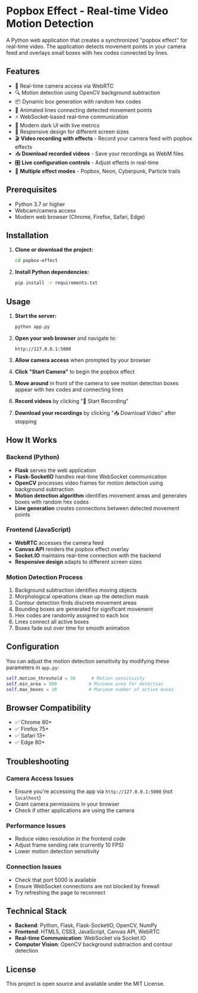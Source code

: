 # Popbox Effect - Real-time Video Motion Detection

A Python web application that creates a synchronized "popbox effect" for real-time video. The application detects movement points in your camera feed and overlays small boxes with hex codes connected by lines.

## Features

- 🎥 Real-time camera access via WebRTC
- 🔍 Motion detection using OpenCV background subtraction
- 📦 Dynamic box generation with random hex codes
- 🔗 Animated lines connecting detected movement points
- ⚡ WebSocket-based real-time communication
- 🎨 Modern dark UI with live metrics
- 📱 Responsive design for different screen sizes
- 🎬 **Video recording with effects** - Record your camera feed with popbox effects
- 📥 **Download recorded videos** - Save your recordings as WebM files
- 🎛️ **Live configuration controls** - Adjust effects in real-time
- 🌟 **Multiple effect modes** - Popbox, Neon, Cyberpunk, Particle trails

## Prerequisites

- Python 3.7 or higher
- Webcam/camera access
- Modern web browser (Chrome, Firefox, Safari, Edge)

## Installation

1. **Clone or download the project:**
   ```bash
   cd popbox-effect
   ```

2. **Install Python dependencies:**
   ```bash
   pip install -r requirements.txt
   ```

## Usage

1. **Start the server:**
   ```bash
   python app.py
   ```

2. **Open your web browser** and navigate to:
   ```
   http://127.0.0.1:5000
   ```

3. **Allow camera access** when prompted by your browser

4. **Click "Start Camera"** to begin the popbox effect

5. **Move around** in front of the camera to see motion detection boxes appear with hex codes and connecting lines

6. **Record videos** by clicking "🔴 Start Recording" 

7. **Download your recordings** by clicking "📥 Download Video" after stopping

## How It Works

### Backend (Python)
- **Flask** serves the web application
- **Flask-SocketIO** handles real-time WebSocket communication
- **OpenCV** processes video frames for motion detection using background subtraction
- **Motion detection algorithm** identifies movement areas and generates boxes with random hex codes
- **Line generation** creates connections between detected movement points

### Frontend (JavaScript)
- **WebRTC** accesses the camera feed
- **Canvas API** renders the popbox effect overlay
- **Socket.IO** maintains real-time connection with the backend
- **Responsive design** adapts to different screen sizes

### Motion Detection Process
1. Background subtraction identifies moving objects
2. Morphological operations clean up the detection mask
3. Contour detection finds discrete movement areas
4. Bounding boxes are generated for significant movement
5. Hex codes are randomly assigned to each box
6. Lines connect all active boxes
7. Boxes fade out over time for smooth animation

## Configuration

You can adjust the motion detection sensitivity by modifying these parameters in `app.py`:

```python
self.motion_threshold = 30      # Motion sensitivity
self.min_area = 500            # Minimum area for detection
self.max_boxes = 10            # Maximum number of active boxes
```

## Browser Compatibility

- ✅ Chrome 80+
- ✅ Firefox 75+
- ✅ Safari 13+
- ✅ Edge 80+

## Troubleshooting

### Camera Access Issues
- Ensure you're accessing the app via `http://127.0.0.1:5000` (not `localhost`)
- Grant camera permissions in your browser
- Check if other applications are using the camera

### Performance Issues
- Reduce video resolution in the frontend code
- Adjust frame sending rate (currently 10 FPS)
- Lower motion detection sensitivity

### Connection Issues
- Check that port 5000 is available
- Ensure WebSocket connections are not blocked by firewall
- Try refreshing the page to reconnect

## Technical Stack

- **Backend**: Python, Flask, Flask-SocketIO, OpenCV, NumPy
- **Frontend**: HTML5, CSS3, JavaScript, Canvas API, WebRTC
- **Real-time Communication**: WebSocket via Socket.IO
- **Computer Vision**: OpenCV background subtraction and contour detection

## License

This project is open source and available under the MIT License. 